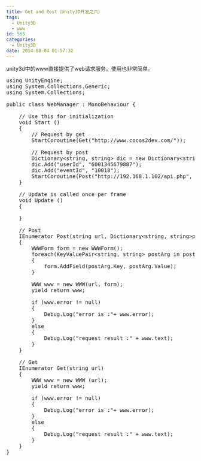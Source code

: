 ```yaml
---
title: Get and Post（Unity3D开发之六）
tags:
  - Unity3D
  - www
id: 565
categories:
  - Unity3D
date: 2014-08-04 01:57:32
---
```


unity3d中的www直接提供了web请求服务。使用也非常简单。
<pre class="lang:default decode:true ">using UnityEngine;
using System.Collections.Generic;
using System.Collections;

public class WebManager : MonoBehaviour {

	// Use this for initialization
	void Start () 
	{
		// Request by get
		StartCoroutine(Get("http://www.cocos2dev.com/"));

		// Request by post
		Dictionary&lt;string, string&gt; dic = new Dictionary&lt;string, string&gt; ();
		dic.Add("userId", "6001345679887");
		dic.Add("eventId", "10018");
		StartCoroutine(Post("http://192.168.1.102/api.php", dic));
	}

	// Update is called once per frame
	void Update () 
	{

	}

	// Post
	IEnumerator Post(string url, Dictionary&lt;string, string&gt;postData) 
	{
		WWWForm form = new WWWForm();
		foreach(KeyValuePair&lt;string, string&gt; postArg in postData) 
		{
			form.AddField(postArg.Key, postArg.Value);
		}

		WWW www = new WWW(url, form);
		yield return www;

		if (www.error != null) 
		{
			Debug.Log("error is :"+ www.error);
		} 
		else
		{
			Debug.Log("request result :" + www.text);
		}
	}

	// Get
	IEnumerator Get(string url) 
	{
		WWW www = new WWW (url);
		yield return www;

		if (www.error != null) 
		{
			Debug.Log("error is :"+ www.error);
		} 
		else 
		{
			Debug.Log("request result :" + www.text);
		}
	}
}
</pre>